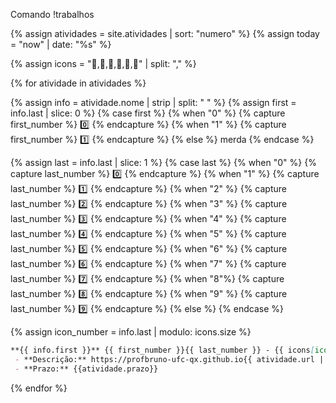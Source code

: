 ---
---


Comando !trabalhos

{% assign atividades = site.atividades | sort: "numero" %}
{% assign today = "now" | date: "%s" %} 

{% assign icons = ":notebook_with_decorative_cover:,:closed_book:,:blue_book:,:green_book:,:orange_book:,:notebook:" | split: ","  %}

{% for atividade in atividades %}

{% assign info = atividade.nome | strip | split: " " %} 
{% assign first = info.last | slice: 0 %}
{% case first %}
    {% when "0" %}
        {% capture first_number %} :zero: {% endcapture %}
    {% when "1" %}
        {% capture first_number %} :one: {% endcapture %}
    {% else %}
    merda
{% endcase %}

{% assign last = info.last | slice: 1 %}
{% case last %}
    {% when "0" %}
        {% capture last_number %} :zero: {% endcapture %}
    {% when "1" %}
        {% capture last_number %} :one: {% endcapture %}
    {% when "2" %}
        {% capture last_number %} :two: {% endcapture %}
    {% when "3" %}
        {% capture last_number %} :three: {% endcapture %}
    {% when "4" %}
        {% capture last_number %} :four: {% endcapture %}
    {% when "5" %}
        {% capture last_number %} :five: {% endcapture %}
    {% when "6" %}
        {% capture last_number %} :six: {% endcapture %}
    {% when "7" %}
        {% capture last_number %} :seven: {% endcapture %}
    {% when "8"%}
        {% capture last_number %} :eight: {% endcapture %}
    {% when "9" %}
        {% capture last_number %} :nine:  {% endcapture %}
    {% else %}
{% endcase %}

{% assign icon_number = info.last | modulo: icons.size %}

```markdown
**{{ info.first }}** {{ first_number }}{{ last_number }} - {{ icons[icon_number] }}
 - **Descrição:** https://profbruno-ufc-qx.github.io{{ atividade.url | absolute_url}}
 - **Prazo:** {{atividade.prazo}}

```
{% endfor %}

